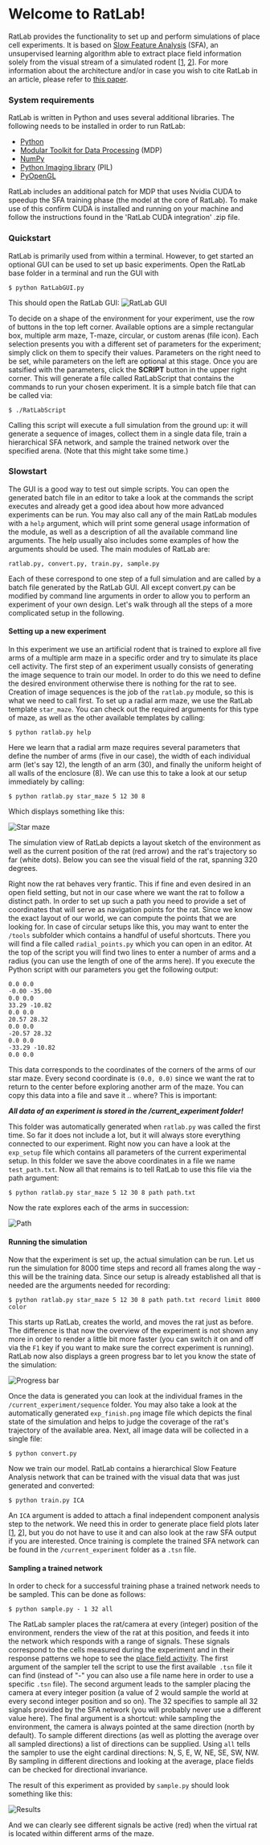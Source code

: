 # Welcome to RatLab!

RatLab provides the functionality to set up and perform simulations of place cell experiments. It is based on [Slow Feature Analysis](http://www.scholarpedia.org/article/Slow_feature_analysis) (SFA), an unsupervised learning algorithm able to extract place field information solely from the visual stream of a simulated rodent [[1](http://journals.plos.org/ploscompbiol/article?id=10.1371/journal.pcbi.0030166), [2](http://journal.frontiersin.org/article/10.3389/fncom.2015.00051/full)]. For more information about the architecture and/or in case you wish to cite RatLab in an article, please refer to [this paper](http://journal.frontiersin.org/article/10.3389/fncom.2013.00104/full).

### System requirements

RatLab is written in Python and uses several additional libraries. The following needs to be installed in order to run RatLab: 

* [Python](https://www.python.org/)
* [Modular Toolkit for Data Processing](http://mdp-toolkit.sourceforge.net/) (MDP)
* [NumPy](http://www.numpy.org/)
* [Python Imaging library](http://www.pythonware.com/products/pil/) (PIL)
* [PyOpenGL](http://pyopengl.sourceforge.net/)

RatLab includes an additional patch for MDP that uses Nvidia CUDA to speedup the SFA training phase (the model at the core of RatLab). To make use of this confirm CUDA is installed and running on your machine and follow the instructions found in the 'RatLab CUDA integration' .zip file.

### Quickstart

RatLab is primarily used from within a terminal. However, to get started an optional GUI can be used to set up basic experiments. Open the RatLab base folder in a terminal and run the GUI with

    $ python RatLabGUI.py
    
This should open the RatLab GUI:
![RatLab GUI](http://i.imgur.com/XzIqFyB.png)

To decide on a shape of the environment for your experiment, use the row of buttons in the top left corner. Available options are a simple rectangular box, multiple arm maze, T-maze, circular, or custom arenas (file icon). Each selection presents you with a different set of parameters for the experiment; simply click on them to specify their values. Parameters on the right need to be set, while parameters on the left are optional at this stage.
Once you are satsified with the parameters, click the **SCRIPT** button in the upper right corner. This will generate a file called RatLabScript that contains the commands to run your chosen experiment. It is a simple batch file that can be called via:

    $ ./RatLabScript

Calling this script will execute a full simulation from the ground up: it will generate a sequence of images, collect them in a single data file, train a hierarchical SFA network, and sample the trained network over the specified arena. (Note that this might take some time.)

### Slowstart

The GUI is a good way to test out simple scripts. You can open the generated batch file in an editor to take a look at the commands the script executes and already get a good idea about how more advanced experiments can be run. You may also call any of the main RatLab modules with a `help` argument, which will print some general usage information of the module, as well as a description of all the available command line arguments. The help usually also includes some examples of how the arguments should be used.
The main modules of RatLab are:

    ratlab.py, convert.py, train.py, sample.py

Each of these correspond to one step of a full simulation and are called by a batch file generated by the RatLab GUI. All except convert.py can be modified by command line arguments in order to allow you to perform an experiment of your own design. Let's walk through all the steps of a more complicated setup in the following.

#### Setting up a new experiment

In this experiment we use an artificial rodent that is trained to explore all five arms of a multiple arm maze in a specific order and try to simulate its place cell activity. The first step of an experiment usually consists of generating the image sequence to train our model. In order to do this we need to define the desired environment otherwise there is nothing for the rat to see. Creation of image sequences is the job of the `ratlab.py` module, so this is what we need to call first. To set up a radial arm maze, we use the RatLab template `star_maze`. You can check out the required arguments for this type of maze, as well as the other available templates by calling:

    $ python ratlab.py help

Here we learn that a radial arm maze requires several parameters that define the number of arms (five in our case), the width of each individual arm (let's say 12), the length of an arm (30), and finally the uniform height of all walls of the enclosure (8). We can use this to take a look at our setup immediately by calling:

    $ python ratlab.py star_maze 5 12 30 8

Which displays something like this: 

![Star maze](http://i.imgur.com/arVFs1N.png)


The simulation view of RatLab depicts a layout sketch of the environment as well as the current position of the rat (red arrow) and the rat's trajectory so far (white dots). Below you can see the visual field of the rat, spanning 320 degrees.

Right now the rat behaves very frantic. This if fine and even desired in an open field setting, but not in our case where we want the rat to follow a distinct path. In order to set up such a path you need to provide a set of coordinates that will serve as navigation points for the rat. Since we know the exact layout of our world, we can compute the points that we are looking for. In case of circular setups like this, you may want to enter the `/tools` subfolder which contains a handful of useful shortcuts. There you will find a file called `radial_points.py` which you can open in an editor. At the top of the script you will find two lines to enter a number of arms and a radius (you can use the length of one of the arms here). If you execute the Python script with our parameters you get the following output:

    0.0 0.0
    -0.00 -35.00
    0.0 0.0
    33.29 -10.82
    0.0 0.0
    20.57 28.32
    0.0 0.0
    -20.57 28.32
    0.0 0.0
    -33.29 -10.82
    0.0 0.0

This data corresponds to the coordinates of the corners of the arms of our star maze. Every second coordinate is `(0.0, 0.0)` since we want the rat to return to the center before exploring another arm of the maze. You can copy this data into a file and save it .. where? This is important:

***All data of an experiment is stored in the /current_experiment folder!***

This folder was automatically generated when `ratlab.py` was called the first time. So far it does not include a lot, but it will always store everything connected to our experiment. Right now you can have a look at the `exp_setup` file which contains all parameters of the current experimental setup. In this folder we save the above coordinates in a file we name `test_path.txt`. Now all that remains is to tell RatLab to use this file via the path argument:

    $ python ratlab.py star_maze 5 12 30 8 path path.txt

Now the rate explores each of the arms in succession: 

![Path](http://i.imgur.com/Sgcznj8.png)

#### Running the simulation

Now that the experiment is set up, the actual simulation can be run. Let us run the simulation for 8000 time steps and record all frames along the way - this will be the training data. Since our setup is already established all that is needed are the arguments needed for recording:

    $ python ratlab.py star_maze 5 12 30 8 path path.txt record limit 8000 color

This starts up RatLab, creates the world, and moves the rat just as before. The difference is that now the overview of the experiment is not shown any more in order to render a little bit more faster (you can switch it on and off via the `F1` key if you want to make sure the correct experiment is running). RatLab now also displays a green progress bar to let you know the state of the simulation:

![Progress bar](http://i.imgur.com/u3F9uVd.png)

Once the data is generated you can look at the individual frames in the `/current_experiment/sequence` folder. You may also take a look at the automatically generated `exp_finish.png` image file which depicts the final state of the simulation and helps to judge the coverage of the rat's trajectory of the available area. Next, all image data will be collected in a single file:

    $ python convert.py

Now we train our model. RatLab contains a hierarchical Slow Feature Analysis network that can be trained with the visual data that was just generated and converted:

    $ python train.py ICA

An `ICA` argument is added to attach a final independent component analysis step to the network. We need this in order to generate place field plots later [[1](http://journals.plos.org/ploscompbiol/article?id=10.1371/journal.pcbi.0030166), [2](http://journal.frontiersin.org/article/10.3389/fncom.2015.00051/full)], but you do not have to use it and can also look at the raw SFA output if you are interested. Once training is complete the trained SFA network can be found in the `/current_experiment` folder as a `.tsn` file. 

#### Sampling a trained network

In order to check for a successful training phase a trained network needs to be sampled. This can be done as follows:

    $ python sample.py - 1 32 all

The RatLab sampler places the rat/camera at every (integer) position of the environment, renders the view of the rat at this position, and feeds it into the network which responds with a range of signals. These signals correspond to the cells measured during the experiment and in their response patterns we hope to see the [place field activity](http://hargreaves.swong.webfactional.com/place.htm). The first argument of the sampler tell the script to use the first available` .tsn` file it can find (instead of "-" you can also use a file name here in order to use a specific `.tsn` file). The second argument leads to the sampler placing the camera at every integer position (a value of 2 would sample the world at every second integer position and so on). The 32 specifies to sample all 32 signals provided by the SFA network (you will probably never use a different value here). The final argument is a shortcut: while sampling the environment, the camera is always pointed at the same direction (north by default). To sample different directions (as well as plotting the average over all sampled directions) a list of directions can be supplied. Using `all` tells the sampler to use the eight cardinal directions: N, S, E, W, NE, SE, SW, NW. By sampling in different directions and looking at the average, place fields can be checked for directional invariance.

The result of this experiment as provided by `sample.py` should look something like this:

![Results](http://i.imgur.com/N2bqy8y.png)

And we can clearly see different signals be active (red) when the virtual rat is located within different arms of the maze.
